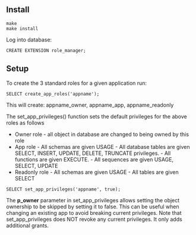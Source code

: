 ## Install

```
make
make install

```
Log into database:

```
CREATE EXTENSION role_manager;
```

## Setup 
To create the 3 standard roles for a given application run:
```
SELECT create_app_roles('appname');
```
This will create: appname_owner, appname_app, appname_readonly

The set_app_privileges() function sets the default privileges for the above roles as follows

 * Owner role - all object in database are changed to being owned by this role
 * App role - All schemas are given USAGE
            - All database tables are given SELECT, INSERT, UPDATE, DELETE, TRUNCATE privileges. 
            - All functions are given EXECUTE.
            - All sequences are given USAGE, SELECT, UPDATE
 * Readonly role - All schemas are given USAGE
                 - All tables are given SELECT

```
SELECT set_app_privileges('appname', true);
```
The **p_owner** parameter in set_app_privileges allows setting the object ownership to be skipped by setting it to false.
This can be useful when changing an existing app to avoid breaking current privileges.
Note that set_app_privileges does NOT revoke any current privileges. It only adds additional grants.
